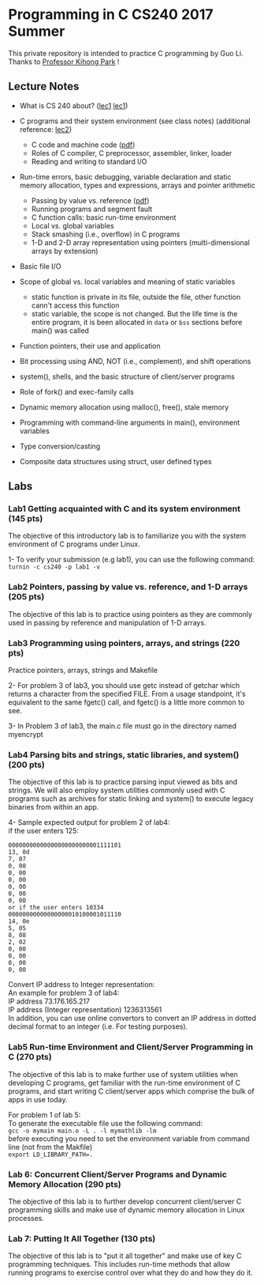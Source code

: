 # Programming in C CS240 2017 Summer

This private repository is intended to practice C programming by Guo Li. Thanks to <a href = "https://www.cs.purdue.edu/homes/park/">Professor Kihong Park</a>
!

## Lecture Notes

- What is CS 240 about? ([lec1] [lec1])

- C programs and their system environment (see class notes) (additional reference: [lec2][lec2])
	- C code and machine code ([pdf][machineCode])
	- Roles of C compiler, C preprocessor, assembler, linker, loader
	- Reading and writing to standard I/O
- Run-time errors, basic debugging, variable declaration and static memory allocation, types and expressions, arrays and pointer arithmetic
	- Passing by value vs. reference ([pdf][PassingByValueOrReference])
	- Running programs and segment fault
	- C function calls: basic run-time environment
	- Local vs. global variables
	- Stack smashing (i.e., overflow) in C programs
	- 1-D and 2-D array representation using pointers (multi-dimensional arrays by extension)
	
- Basic file I/O

- Scope of global vs. local variables and meaning of static variables
	- static function is private in its file, outside the file, other function cann't access this function
	- static variable, the scope is not changed. But the life time is the entire program, it is been allocated in `data` or `bss` sections before main() was called

- Function pointers, their use and application
- Bit processing using AND, NOT (i.e., complement), and shift operations
- system(), shells, and the basic structure of client/server programs
- Role of fork() and exec-family calls
- Dynamic memory allocation using malloc(), free(), stale memory
- Programming with command-line arguments in main(), environment variables
- Type conversion/casting
- Composite data structures using struct, user defined types




[lec1]:https://github.com/sean8purdue/cs240ProgrammingInC/blob/lab1/lab1/cs240crisn1.pdf
[lec2]:https://github.com/sean8purdue/cs240ProgrammingInC/blob/lab1/lab1/cs240crisn2.pdf
[machineCode]:https://github.com/sean8purdue/cs240ProgrammingInC/blob/lab1/lab1/cs240-park1.pdf
[PassingByValueOrReference]:https://github.com/sean8purdue/cs240ProgrammingInC/blob/lab2/lab2/PASSING%20ARGUMENTSbY%20VALUEvS%20rEFERENCE.pdf

## Labs

### Lab1 Getting acquainted with C and its system environment (145 pts)

The objective of this introductory lab is to familiarize you with the system environment of C programs under Linux.

1- To verify your submission (e.g lab1), you can use the following command: `turnin -c cs240 -p lab1 -v`

### Lab2 Pointers, passing by value vs. reference, and 1-D arrays (205 pts)

The objective of this lab is to practice using pointers as they are commonly used in passing by reference and manipulation of 1-D arrays.



### Lab3 Programming using pointers, arrays, and strings (220 pts)

Practice pointers, arrays, strings and Makefile

2- For problem 3 of lab3, you should use getc instead of getchar which returns a character from the specified FILE. From a usage standpoint, it's equivalent to the same fgetc() call, and fgetc() is a little more common to see.

3- In Problem 3 of lab3, the main.c file must go in the directory named myencrypt

### Lab4 Parsing bits and strings, static libraries, and system() (200 pts)

The objective of this lab is to practice parsing input viewed as bits and strings. We will also employ system utilities commonly used with C programs such as archives for static linking and system() to execute legacy binaries from within an app.

4- Sample expected output for problem 2 of lab4:   
if the user enters 125:   

```
00000000000000000000000001111101   
13, 0d   
7, 07   
0, 00   
0, 00   
0, 00   
0, 00   
0, 00   
0, 00   
or if the user enters 10334   
00000000000000000010100001011110 
14, 0e 
5, 05 
8, 08 
2, 02 
0, 00 
0, 00 
0, 00 
0, 00 
```

Convert IP address to Integer representation:  
An example for problem 3 of lab4:   
IP address 73.176.165.217   
IP address (Integer representation) 1236313561   
In addition, you can use online convertors to convert an IP address in dotted decimal format to an integer (i.e. For testing purposes).

### Lab5 Run-time Environment and Client/Server Programming in C (270 pts)

The objective of this lab is to make further use of system utilities when developing C programs, get familiar with the run-time environment of C programs, and start writing C client/server apps which comprise the bulk of apps in use today.

For problem 1 of lab 5:  
To generate the executable file use the following command:   
`gcc -o mymain main.o -L . -l mymathlib -lm`  
before executing you need to set the environment variable from command line (not from the Makfile)    
`export LD_LIBRARY_PATH=.`

### Lab 6: Concurrent Client/Server Programs and Dynamic Memory Allocation (290 pts)

The objective of this lab is to further develop concurrent client/server C programming skills and make use of dynamic memory allocation in Linux processes.

### Lab 7: Putting It All Together (130 pts)

The objective of this lab is to "put it all together" and make use of key C programming techniques. This includes run-time methods that allow running programs to exercise control over what they do and how they do it.
